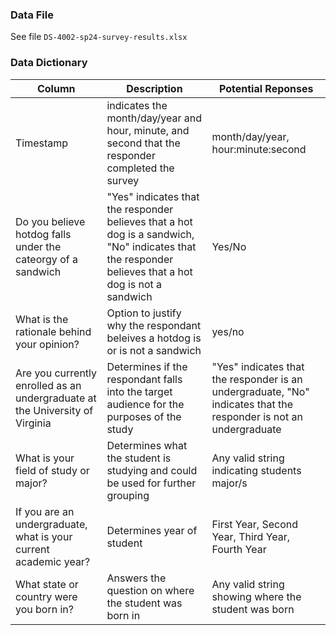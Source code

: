 ### Data File
See file `DS-4002-sp24-survey-results.xlsx`

### Data Dictionary
| Column| Description| Potential Reponses|                   
|-------|------------|-------------------|
| Timestamp | indicates the month/day/year and hour, minute, and second that the responder completed the survey |month/day/year, hour:minute:second|
| Do you believe hotdog falls under the cateorgy of a sandwich| "Yes" indicates that the responder believes that a hot dog is a sandwich, "No" indicates that the responder believes that a hot dog is not a sandwich| Yes/No |
| What is the rationale behind your opinion?| Option to justify why the respondant beleives a hotdog is or is not a sandwich | yes/no |
| Are you currently enrolled as an undergraduate at the University of Virginia| Determines if the respondant falls into the target audience for the purposes of the study| "Yes" indicates that the responder is an undergraduate, "No" indicates that the responder is not an undergraduate |
| What is your field of study or major?| Determines what the student is studying and could be used for further grouping| Any valid string indicating students major/s |
| If you are an undergraduate, what is your current academic year?| Determines year of student| First Year, Second Year, Third Year, Fourth Year |
| What state or country were you born in? | Answers the question on where the student was born in | Any valid string showing where the student was born |
